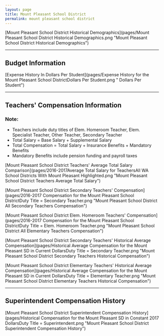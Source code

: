 ```yaml
---
layout: page
title: Mount Pleasant School District
permalink: mount pleasant school district
---
```



[Mount Pleasant School District Historical Demographics](pages/Mount Pleasant School District Historical Demographics.png "Mount Pleasant School District Historical Demographics")

___

## Budget Information

[Expense History In Dollars Per Student](pages/Expense History for the Mount Pleasant School DistrictDollars Per Student.png " Dollars Per Student")


___

## Teachers' Compensation Information
### Note:
- Teachers include duty titles of Elem. Homeroom Teacher, Elem. Specialist Teacher, Other Teacher, Secondary Teacher
- Total Salary = Base Salary + Supplemental Salary
- Total Compensation = Total Salary + Insurance Benefits + Mandatory Benefits
- Mandatory Benefits include pension funding and payroll taxes

[Mount Pleasant School District Teachers' Average Total Salary Comparison](pages/2016-2017Average Total Salary for TeachersAll WA School Districts With Mount Pleasant Highlighted.png "Mount Pleasant School District Teachers Average Total Salary")

[Mount Pleasant School District Secondary Teachers' Compensation](pages/2016-2017 Compensation for the Mount Pleasant School DistrictDuty Title = Secondary Teacher.png "Mount Pleasant School District All Secondary Teachers Compensation")

[Mount Pleasant School District Elem. Homeroom Teachers' Compensation](pages/2016-2017 Compensation for the Mount Pleasant School DistrictDuty Title = Elem. Homeroom Teacher.png "Mount Pleasant School District All Elementary Teachers Compensation")

[Mount Pleasant School District Secondary Teachers' Historical Average Compensation](pages/Historical Average Compensation for the Mount Pleasant SD in Current DollarsDuty Title = Secondary Teacher.png "Mount Pleasant School District Secondary Teachers Historical Compensation")

[Mount Pleasant School District Elementary Teachers' Historical Average Compensation](pages/Historical Average Compensation for the Mount Pleasant SD in Current DollarsDuty Title = Elementary Teacher.png "Mount Pleasant School District Elementary Teachers Historical Compensation")


___

## Superintendent Compensation History

[Mount Pleasant School District Superintendent Compensation History](pages/Historical Compensation for the Mount Pleasant SD in Constant 2017 DollarsDuty Title = Superintendent.png "Mount Pleasant School District Superintendent Compensation History")

